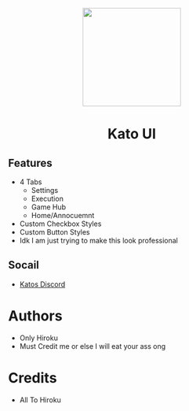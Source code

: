 <p align="center"><img src="https://cdn.discordapp.com/icons/953035737111101520/c7b4efd8b1ed0fd2319304da01f7e341.webp?size=96" height="200">
</p>


<h1 align="center">Kato UI</h1>

## Features
- 4 Tabs
  - Settings
  - Execution 
  - Game Hub
  - Home/Annocuemnt
- Custom Checkbox Styles 
- Custom Button Styles 
- Idk I am just trying to make this look professional 

## Socail
- [Katos Discord](https://discord.gg/3sQ8s6fkaA)

# Authors

- Only Hiroku
- Must Credit me or else I will eat your ass ong


# Credits
- All To Hiroku
